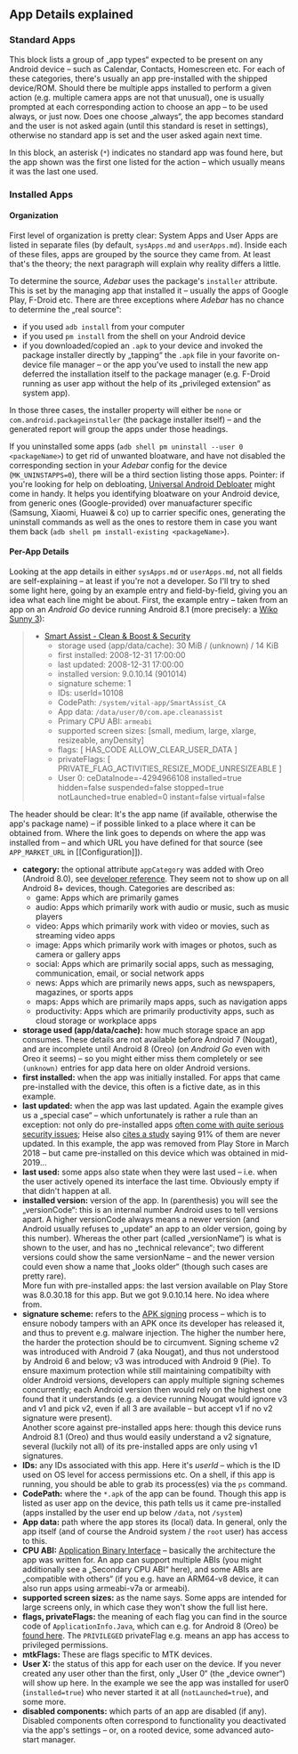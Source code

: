 ## App Details explained
### Standard Apps
This block lists a group of „app types“ expected to be present on any Android
device – such as Calendar, Contacts, Homescreen etc. For each of these
categories, there's usually an app pre-installed with the shipped device/ROM.
Should there be multiple apps installed to perform a given action (e.g. multiple
camera apps are not that unusual), one is usually prompted at each corresponding
action to choose an app – to be used always, or just now. Does one choose
„always“, the app becomes standard and the user is not asked again (until this
standard is reset in settings), otherwise no standard app is set and the user
asked again next time.

In this block, an asterisk (`*`) indicates no standard app was found here, but
the app shown was the first one listed for the action – which usually means it
was the last one used.


### Installed Apps
#### Organization
First level of organization is pretty clear: System Apps and User Apps are
listed in separate files (by default, `sysApps.md` and `userApps.md`). Inside
each of these files, apps are grouped by the source they came from. At least
that's the theory; the next paragraph will explain why reality differs a little.

To determine the source, *Adebar* uses the package's `installer` attribute. This
is set by the managing app that installed it – usually the apps of Google Play,
F-Droid etc. There are three exceptions where *Adebar* has no chance to determine
the „real source“:

* if you used `adb install` from your computer
* if you used `pm install` from the shell on your Android device
* if you downloaded/copied an `.apk` to your device and invoked the package
  installer directly by „tapping“ the `.apk` file in your favorite on-device
  file manager – or the app you've used to install the new app deferred the
  installation itself to the package manager (e.g. F-Droid running as user
  app without the help of its „privileged extension“ as system app).

In those three cases, the installer property will either be `none` or
`com.android.packageinstaller` (the package installer itself) – and the generated
report will group the apps under those headings.

If you uninstalled some apps (`adb shell pm uninstall --user 0 <packageName>`)
to get rid of unwanted bloatware, and have not disabled the corresponding section
in your *Adebar* config for the device (`MK_UNINSTAPPS=0`), there will be a third
section listing those apps. Pointer: if you're looking for help on debloating,
[Universal Android Debloater](https://gitlab.com/W1nst0n/universal-android-debloater)
might come in handy. It helps you identifying bloatware on your Android device,
from generic ones (Google-provided) over manuafacturer specific (Samsung, Xiaomi,
Huawei & co) up to carrier specific ones, generating the uninstall commands as
well as the ones to restore them in case you want them back (`adb shell pm
install-existing <packageName>`).


#### Per-App Details
Looking at the app details in either `sysApps.md` or `userApps.md`, not all
fields are self-explaining – at least if you're not a developer. So I'll try to
shed some light here, going by an example entry and field-by-field, giving you
an idea what each line might be about. First, the example entry – taken from an
app on an *Android Go* device running Android 8.1 (more precisely: a
[Wiko Sunny 3](https://www.gsmarena.com/wiko_sunny3-9733.php)):

> + [Smart Assist - Clean & Boost & Security](https://www.appbrain.com/app/com.ape.cleanassist)
>     + storage used (app/data/cache): 30 MiB / (unknown) / 14 KiB
>     + first installed: 2008-12-31 17:00:00
>     + last updated: 2008-12-31 17:00:00
>     + installed version: 9.0.10.14 (901014)
>     + signature scheme: 1
>     + IDs:     userId=10108
>     + CodePath: `/system/vital-app/SmartAssist_CA`
>     + App data: `/data/user/0/com.ape.cleanassist`
>     + Primary CPU ABI: `armeabi`
>     + supported screen sizes: [small, medium, large, xlarge, resizeable, anyDensity]
>     + flags: [ HAS_CODE ALLOW_CLEAR_USER_DATA ]
>     + privateFlags: [ PRIVATE_FLAG_ACTIVITIES_RESIZE_MODE_UNRESIZEABLE ]
>     + User 0: ceDataInode=-4294966108 installed=true hidden=false suspended=false stopped=true notLaunched=true enabled=0 instant=false virtual=false

The header should be clear: It's the app name (if available, otherwise the app's
package name) – if possible linked to a place where it can be obtained from.
Where the link goes to depends on where the app was installed from – and which
URL you have defined for that source (see `APP_MARKET_URL` in [[Configuration]]).

* **category:** the optional attribute `appCategory` was added with Oreo
  (Android 8.0), see [developer reference](https://developer.android.com/reference/android/R.attr.html#appCategory).
  They seem not to show up on all Android 8+ devices, though. Categories are described as:
    * game: Apps which are primarily games
    * audio: Apps which primarily work with audio or music, such as music players
    * video: Apps which primarily work with video or movies, such as streaming video apps
    * image: Apps which primarily work with images or photos, such as camera or gallery apps
    * social: Apps which are primarily social apps, such as messaging, communication, email, or social network apps
    * news: Apps which are primarily news apps, such as newspapers, magazines, or sports apps
    * maps: Apps which are primarily maps apps, such as navigation apps
    * productivity: Apps which are primarily productivity apps, such as cloud storage or workplace apps
* **storage used (app/data/cache):** how much storage space an app consumes.
  These details are not available before Android 7 (Nougat), and are incomplete
  until Android 8 (Oreo) (on *Android Go* even with Oreo it seems) – so you might
  either miss them completely or see `(unknown)` entries for app data here on
  older Android versions.
* **first installed:** when the app was initially installed. For apps that came
  pre-installed with the device, this often is a fictive date, as in this
  example.
* **last updated:** when the app was last updated. Again the example gives us
  a „special case“ – which unfortunately is rather a rule than an exception:
  not only do pre-installed apps [often come with quite serious security
  issues](https://www.wired.com/story/146-bugs-preinstalled-android-phones/);
  Heise also [cites a study](https://heise.de/-4630516) saying 91% of them are
  never updated. In this example, the app was removed from Play Store in March
  2018 – but came pre-installed on this device which was obtained in mid-2019…
* **last used:** some apps also state when they were last used – i.e. when the
  user actively opened its interface the last time. Obviously empty if that
  didn't happen at all.
* **installed version:** version of the app. In (parenthesis) you will see the
  „versionCode“: this is an internal number Android uses to tell versions apart.
  A higher versionCode always means a newer version (and Android usually refuses
  to „update“ an app to an older version, going by this number). Whereas the
  other part (called „versionName“) is what is shown to the user, and has no
  „technical relevance“; two different versions could show the same versionName
  – and the newer version could even show a name that „looks older“ (though such
  cases are pretty rare).  
  More fun with pre-installed apps: the last version available on Play Store was
  8.0.30.18 for this app. But we got 9.0.10.14 here. No idea where from.
* **signature scheme:** refers to the [APK
  signing](https://source.android.com/security/apksigning) process – which is to
  ensure nobody tampers with an APK once its developer has released it, and thus
  to prevent e.g. malware injection. The higher the number here, the harder the
  protection should be to circumvent. Signing scheme v2 was introduced with
  Android 7 (aka Nougat), and thus not understood by Android 6 and below; v3 was
  introduced with Android 9 (Pie). To ensure maximum protection while still
  maintaining compatibilty with older Android versions, developers can apply
  multiple signing schemes concurrently; each Android version then would rely on
  the highest one found that it understands (e.g. a device running Nougat would
  ignore v3 and v1 and pick v2, even if all 3 are available – but accept v1 if
  no v2 signature were present).  
  Another score against pre-installed apps here: though this device runs Android
  8.1 (Oreo) and thus would easily understand a v2 signature, several (luckily
  not all) of its pre-installed apps are only using v1 signatures.
* **IDs:** any IDs associated with this app. Here it's *userId* – which is the
  ID used on OS level for access permissions etc. On a shell, if this app is
  running, you should be able to grab its process(es) via the `ps` command.
* **CodePath:** where the `*.apk` of the app can be found. Though this app is
  listed as user app on the device, this path tells us it came pre-installed
  (apps installed by the user end up below `/data`, not `/system`)
* **App data:** path where the app stores its (local) data. In general, only the
  app itself (and of course the Android system / the `root` user) has access
  to this.
* **CPU ABI:** [Application Binary
  Interface](https://developer.android.com/ndk/guides/abis) – basically the
  architecture the app was written for. An app can support multiple ABIs (you
  might additionally see a „Secondary CPU ABI“ here), and some ABIs are
  „compatible with others“ (if you e.g. have an ARM64-v8 device, it can also
  run apps using armeabi-v7a or armeabi).
* **supported screen sizes:** as the name says. Some apps are intended for
  large screens only, in which case they won't show the full list here.
* **flags, privateFlags:** the meaning of each flag you can find in the source
  code of `ApplicationInfo.Java`, which can e.g. for Android 8 (Oreo) be [found
  here](http://androidxref.com/8.0.0_r4/xref/frameworks/base/core/java/android/content/pm/ApplicationInfo.java).
  The `PRIVILEGED` privateFlag e.g. means an app has access to privileged
  permissions.
* **mtkFlags:** These are flags specific to MTK devices.
* **User X:** the status of this app for each user on the device. If you never
  created any user other than the first, only „User 0“ (the „device owner“) will
  show up here. In the example we see the app was installed for user0 (`installed=true`)
  who never started it at all (`notLaunched=true`), and some more.
* **disabled components:** which parts of an app are disabled (if any). Disabled
  components often correspond to functionality you deactivated via the app's
  settings – or, on a rooted device, some advanced auto-start manager.
